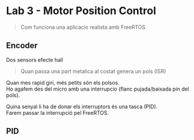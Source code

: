 # Lab 3 - Motor Position Control
> Com funciona una aplicacio realista amb FreeRTOS

## Encoder
Dos sensors efecte hall
> Quan passa una part metalica al costat genera un pols (ISR)

Quan mes rapid giri, més petits són els polsos.  
Ho agafem des del micro amb una interrupcio (flanc pujada/baixada pin del pols).

Quina senyal li ha de donar els interruptors és una tasca (PID).  
Farem passar la interrupció pel FreeRTOS.

## PID
